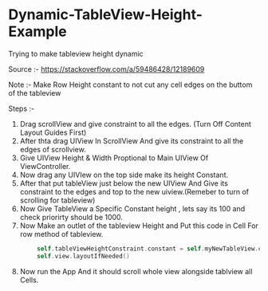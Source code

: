 # Dynamic-TableView-Height-Example
Trying to make tableview height dynamic


Source :- https://stackoverflow.com/a/59486428/12189609

Note :- Make Row Height constant to not cut any cell edges on the buttom of the tableview

Steps :- 
1. Drag scrollView and give constraint to all the edges. (Turn Off Content Layout Guides First)
2. After thta drag UIView In ScrollView And give its constraint to all the edges of scrollview.
3. Give UIView Height & Width Proptional to Main UIView Of ViewController.
4. Now drag any UIVIew on the top side make its height Constant.
5. After that put tableView just below the new UIView And Give its constraint to the edges and top to the new uiview.(Remeber to turn of scrolling for tableview)
6. Now Give TableView a Specific Constant height , lets say its 100 and check priorirty should be 1000.
7. Now Make an outlet of the tableview Height and Put this code in Cell For row method of tableview.
```swift
        self.tableViewHeightConstraint.constant = self.myNewTableView.contentSize.height
        self.view.layoutIfNeeded()
```
8. Now run the App And it should scroll whole view alongside tablview all Cells. 
